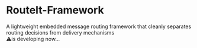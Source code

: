# RouteIt-Framework
A lightweight embedded message routing framework that cleanly separates routing decisions from delivery mechanisms<br>
⚠️is developing now...
